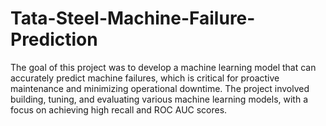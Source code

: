 # Tata-Steel-Machine-Failure-Prediction
The goal of this project was to develop a machine learning model that can accurately predict machine failures, which is critical for proactive maintenance and minimizing operational downtime. The project involved building, tuning, and evaluating various machine learning models, with a focus on achieving high recall and ROC AUC scores.
